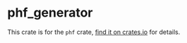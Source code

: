 # phf_generator

This crate is for the `phf` crate, [find it on crates.io][phf] for details.

[phf]: https://crates.io/crates/phf
